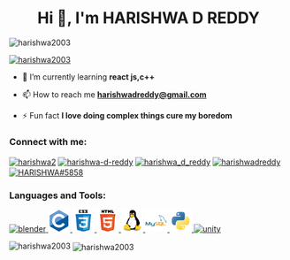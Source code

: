 <h1 align="center">Hi 👋, I'm HARISHWA D REDDY</h1>
<p align="left"> <img src="https://komarev.com/ghpvc/?username=harishwa2003&label=Profile%20views&color=0e75b6&style=flat" alt="harishwa2003" /> </p>

<p align="left"> <a href="https://github.com/ryo-ma/github-profile-trophy"><img src="https://github-profile-trophy.vercel.app/?username=harishwa2003" alt="harishwa2003" /></a> </p>

- 🌱 I’m currently learning **react js,c++**

- 📫 How to reach me **harishwadreddy@gmail.com**

- ⚡ Fun fact **I love doing complex things cure my boredom**

<h3 align="left">Connect with me:</h3>
<p align="left">
<a href="https://twitter.com/harishwa2" target="blank"><img align="center" src="https://raw.githubusercontent.com/rahuldkjain/github-profile-readme-generator/master/src/images/icons/Social/twitter.svg" alt="harishwa2" height="30" width="40" /></a>
<a href="https://linkedin.com/in/harishwa-d-reddy" target="blank"><img align="center" src="https://raw.githubusercontent.com/rahuldkjain/github-profile-readme-generator/master/src/images/icons/Social/linked-in-alt.svg" alt="harishwa-d-reddy" height="30" width="40" /></a>
<a href="https://instagram.com/harishwa_d_reddy" target="blank"><img align="center" src="https://raw.githubusercontent.com/rahuldkjain/github-profile-readme-generator/master/src/images/icons/Social/instagram.svg" alt="harishwa_d_reddy" height="30" width="40" /></a>
<a href="https://www.hackerrank.com/harishwadreddy" target="blank"><img align="center" src="https://raw.githubusercontent.com/rahuldkjain/github-profile-readme-generator/master/src/images/icons/Social/hackerrank.svg" alt="harishwadreddy" height="30" width="40" /></a>
<a href="https://discord.gg/HARISHWA#5858" target="blank"><img align="center" src="https://raw.githubusercontent.com/rahuldkjain/github-profile-readme-generator/master/src/images/icons/Social/discord.svg" alt="HARISHWA#5858" height="30" width="40" /></a>
</p>

<h3 align="left">Languages and Tools:</h3>
<p align="left"> <a href="https://www.blender.org/" target="_blank" rel="noreferrer"> <img src="https://download.blender.org/branding/community/blender_community_badge_white.svg" alt="blender" width="40" height="40"/> </a> <a href="https://www.cprogramming.com/" target="_blank" rel="noreferrer"> <img src="https://raw.githubusercontent.com/devicons/devicon/master/icons/c/c-original.svg" alt="c" width="40" height="40"/> </a> <a href="https://www.w3schools.com/css/" target="_blank" rel="noreferrer"> <img src="https://raw.githubusercontent.com/devicons/devicon/master/icons/css3/css3-original-wordmark.svg" alt="css3" width="40" height="40"/> </a> <a href="https://www.w3.org/html/" target="_blank" rel="noreferrer"> <img src="https://raw.githubusercontent.com/devicons/devicon/master/icons/html5/html5-original-wordmark.svg" alt="html5" width="40" height="40"/> </a> <a href="https://www.linux.org/" target="_blank" rel="noreferrer"> <img src="https://raw.githubusercontent.com/devicons/devicon/master/icons/linux/linux-original.svg" alt="linux" width="40" height="40"/> </a> <a href="https://www.mysql.com/" target="_blank" rel="noreferrer"> <img src="https://raw.githubusercontent.com/devicons/devicon/master/icons/mysql/mysql-original-wordmark.svg" alt="mysql" width="40" height="40"/> </a> <a href="https://www.python.org" target="_blank" rel="noreferrer"> <img src="https://raw.githubusercontent.com/devicons/devicon/master/icons/python/python-original.svg" alt="python" width="40" height="40"/> </a> <a href="https://unity.com/" target="_blank" rel="noreferrer"> <img src="https://www.vectorlogo.zone/logos/unity3d/unity3d-icon.svg" alt="unity" width="40" height="40"/> </a> </p>

<p><img align="left" src="https://github-readme-stats.vercel.app/api/top-langs?username=harishwa2003&show_icons=true&locale=en&layout=compact" alt="harishwa2003" /></p>

<p>&nbsp;<img align="center" src="https://github-readme-stats.vercel.app/api?username=harishwa2003&show_icons=true&locale=en" alt="harishwa2003" /></p>
